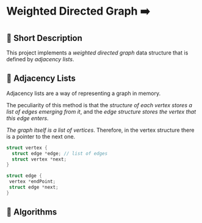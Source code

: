 # Weighted Directed Graph :arrow_right:
## :pushpin: Short Description 
   This project implements a _weighted directed graph_ data structure that is defined by _adjacency lists_.
## :pushpin: Adjacency Lists
   Adjacency lists are a way of representing a graph in memory. 

   The peculiarity of this method is that the _structure of each vertex stores a list of edges emerging from it_, and the _edge structure stores the vertex that            this edge enters_.
   
   _The graph itself is a list of vertices_. Therefore, in the vertex structure there is a pointer to the next one.
   
   ```C++
   struct vertex {
     struct edge *edge; // list of edges
     struct vertex *next;
   }
   ```
   
   ```C++
   struct edge {
    vertex *endPoint;
    struct edge *next;
  }
   ```
## :pushpin: Algorithms
